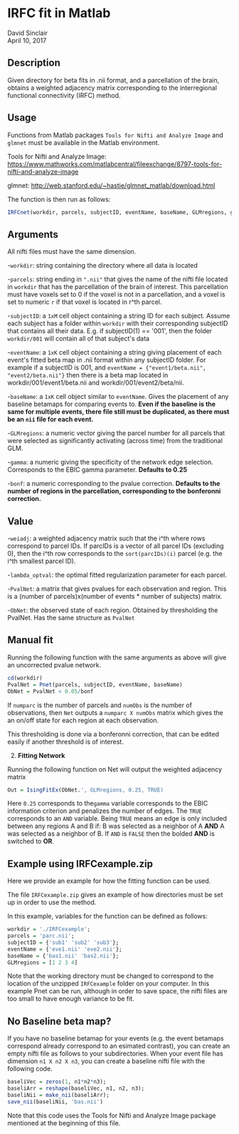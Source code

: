 IRFC fit in Matlab
======================
David Sinclair  
April 10, 2017

Description
-------------------  

Given directory for beta fits in .nii format, and a parcellation of the brain, obtains a weighted adjacency matrix corresponding to the interregional functional connectivity (IRFC) method. 

Usage
-------------------  

Functions from Matlab packages `Tools for Nifti and Analyze Image` and `glmnet` must be available in the Matlab environment.

Tools for Nifti and Analyze Image: https://www.mathworks.com/matlabcentral/fileexchange/8797-tools-for-nifti-and-analyze-image

glmnet: http://web.stanford.edu/~hastie/glmnet_matlab/download.html

The function is then run as follows:


```r
IRFCnet(workdir, parcels, subjectID, eventName, baseName, GLMregions, gamma, bonf)
```

Arguments
-------------------  

All nifti files must have the same dimension.

-`workdir`: string containing the directory where all data is located

-`parcels`: string ending in `".nii"` that gives the name of the nifti file located in `workdir` that has the parcellation of the brain of interest.  This parcellation must have voxels set to 0 if the voxel is not in a parcellation, and a voxel is set to numeric `r` if that voxel is located in r^th parcel. 

-`subjectID`: a `1xM` cell object containing a string ID for each subject.  Assume each subject has a folder within `workdir` with their corresponding subjectID that contains all their data.  E.g. if subjectID(1) == '001', then the folder `workdir/001` will contain all of that subject's data

-`eventName`: a `1xK` cell object containing a string giving placement of each event's fitted beta map in .nii format within any subjectID folder.  For example if a subjectID is 001, and `eventName = {"event1/beta.nii", "event2/beta.nii"}` then there is a beta map located in workdir/001/event1/beta.nii and workdir/001/event2/beta/nii.

-`baseName`: a `1xK` cell object similar to `eventName`.  Gives the placement of any baseline betamaps for comparing events to. **Even if the baseline is the same for multiple events, there file still must be duplicated, as there must be an `nii` file for each event.**

-`GLMregions`: a numeric vector giving the parcel number for all parcels that were selected as significantly activating (across time) from the traditional GLM.

-`gamma`: a numeric giving the specificity of the network edge selection.  Corresponds to the EBIC gamma parameter.  **Defaults to 0.25**

-`bonf`: a numeric corresponding to the pvalue correction.  **Defaults to the number of regions in the parcellation, corresponding to the bonferonni correction.**


Value
-------------------  

-`weiadj`: a weighted adjacency matrix such that the i^th where rows correspond to parcel IDs.  If parcIDs is a vector of all parcel IDs (excluding 0), then the i^th row corresponds to the `sort(parcIDs)(i)` parcel (e.g. the i^th smallest parcel ID).  

-`lambda_optval`: the optimal fitted regularization parameter for each parcel.

-`PvalNet`: a matrix that gives pvalues for each observation and region.  This is a (number of parcels)x(number of events * number of subjects) matrix.

-`ObNet`: the observed state of each region. Obtained by thresholding the PvalNet. Has the same structure as `PvalNet`

Manual fit
-------------------  

Running the following function with the same arguments as above will give an uncorrected pvalue network. 


```r
cd(workdir)
PvalNet = Pnet(parcels, subjectID, eventName, baseName) 
ObNet = PvalNet < 0.05/bonf
```

If `numparc` is the number of parcels and `numObs` is the number of observations, then `Net` outputs a `numparc X numObs` matrix which gives the an on/off state for each region at each observation.

This thresholding is done via a bonferonni correction, that can be edited easily if another threshold is of interest.



2. **Fitting Network**

Running the following function on Net will output the weighted adjacency matrix


```r
Out = IsingFitEx(ObNet.', GLMregions, 0.25, TRUE)
```

Here `0.25` corresponds to the`gamma` variable corresponds to the EBIC information criterion and penalizes the number of edges.  The `TRUE` corresponds to an `AND` variable.  Being `TRUE` means an edge is only included between any regions A and B if: B was selected as a neighbor of A **AND** A was selected as a neighbor of B.  If `AND` is `FALSE` then the bolded **AND** is switched to **OR**.


Example using IRFCexample.zip
-------------------  

Here we provide an example for how the fitting function can be used.

The file `IRFCexample.zip` gives an example of how directories must be set up in order to use the method. 

In this example, variables for the function can be defined as follows:


```r
workdir = './IRFCexample';
parcels = 'parc.nii';
subjectID = {'sub1' 'sub2' 'sub3'};
eventName = {'eve1.nii' 'eve2.nii'};
baseName = {'bas1.nii' 'bas2.nii'};
GLMregions = [1 2 3 4]
```

Note that the working directory must be changed to correspond to the location of the unzipped `IRFCexample` folder on your computer.  In this example Pnet can be run, although in order to save space, the nifti files are too small to have enough variance to be fit.  



No Baseline beta map?
-------------------  

If you have no baseline betamap for your events (e.g. the event betamaps correspond already correspond to an esimated contrast), you can create an empty nifti file as follows to your subdirectories.  When your event file has dimension `n1 X n2 X n3`, you can create a baseline nifti file with the following code. 


```r
baseliVec = zeros(1, n1*n2*n3);
baseliArr = reshape(baseliVec, n1, n2, n3);
baseliNii = make_nii(baseliArr);
save_nii(baseliNii, 'bas.nii')
```

Note that this code uses the Tools for Nifti and Analyze Image package mentioned at the beginning of this file.